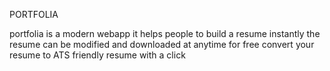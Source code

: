 PORTFOLIA 

portfolia is a modern webapp 
it helps people to build a resume instantly
the resume can be modified and downloaded 
at anytime for free
convert your resume to ATS friendly resume with a click
